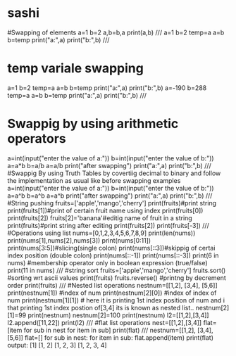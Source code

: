 # sashi
#Swapping of elements
a=1
b=2
a,b=b,a
print(a,b)
///
a=1
b=2
temp=a
a=b
b=temp
print("a:",a)
print("b:",b)
///
# temp variale swapping
a=1
b=2
temp=a
a=b
b=temp
print("a:",a)
print("b:",b)
a=-190
b=288
temp=a
a=b
b=temp
print("a:",a)
print("b:",b)
///
# Swappig by using arithmetic operators
a=int(input("enter the value of a:"))
b=int(input("enter the value of b:"))
a=a*b
b=a/b
a=a/b
print("after swapping")
print("a:",a)
print("b:",b)
///
#Swappig By using Truth Tables by covertiig decimal to binary and follow the implementation as
usual like before swapping examples
a=int(input("enter the value of a:"))
b=int(input("enter the value of b:"))
a=a^b
b=a^b
a=a^b
print("after swapping")
print("a:",a)
print("b:",b)
///
#String pushing
fruits=['apple','mango','cherry']
print(fruits)#print string
print(fruits[1])#print of certain fruit name using index
print(fruits[0])
print(fruits[2])
fruits[2]='banana'#editig name of fruit in a string
print(fruits)#print string after editing
print(fruits[2])
print(fruits[-3])
///
#Operations using list
nums=[0,1,2,3,4,5,6,7,8,9]
print(len(nums))
print(nums[1],nums[2],nums[3])
print(nums[0:11])
print(nums[3:5])#slicing(single colon)
print(nums[::3])#skippig of certai index position (double colon)
print(nums[::-1])
print(nums[::-3])
print(6 in nums) #membership operator only in boolean expression (true/false)
print(11 in nums)
///
#string sort
fruits=['apple','mango','cherry']
fruits.sort() #sorting wrt ascii values
print(fruits)
fruits.reverse() #printng by decrement order
print(fruits)
///
#Nested list operations
nestnum=[[1,2], [3,4], [5,6]]
print(nestnum[1]) #index of num
print(nestnum[2][0]) #index of index of num
print(nestnum[1][1]) # here it is printing 1st index position of num and i that printing 1st index postion of[3,4] its is known as nested list..
nestnum[2][1]=99
print(nestnum)
nestnum[2]=100
print(nestnum)
l2=[[1,2],[3,4]]
l2.append([11,22])
print(l2)
///
#flat list operations
nest=[[1,2],[3,4]]
flat=[item for sub in nest for item in sub]
print(flat)
///
 nestnum=[[1,2], [3,4], [5,6]]
flat=[]
for sub in nest:
    for item in sub:
        flat.append(item)
        print(flat)
output:
[1]
[1, 2]
[1, 2, 3]
[1, 2, 3, 4]
